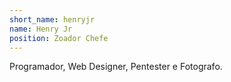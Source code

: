 ```yaml
---
short_name: henryjr
name: Henry Jr
position: Zoador Chefe
---
```

Programador, Web Designer, Pentester e Fotografo.